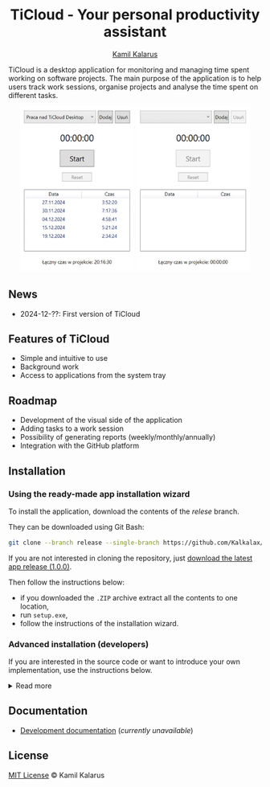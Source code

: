 <h1 align="center">TiCloud - Your personal productivity assistant</h1>

<p align="center">
  <a href="https://github.com/kamilkalarus">Kamil Kalarus</a>
</p>

TiCloud is a desktop application for monitoring and managing time spent working on software projects. The main purpose of the application is to help users track work sessions, organise projects and analyse the time spent on different tasks.


<p align="center">
  <img src="docs/ezgif-frame-001.jpg" width="45%" />
  <img src="docs/demo.gif" width="45%" />
</p>

## News
- 2024-12-??: First version of TiCloud

## Features of TiCloud
- Simple and intuitive to use 
- Background work 
- Access to applications from the system tray

## Roadmap
- Development of the visual side of the application
- Adding tasks to a work session 
- Possibility of generating reports (weekly/monthly/annually)
- Integration with the GitHub platform 

## Installation

### Using the ready-made app installation wizard
To install the application, download the contents of the _relese_ branch. 

They can be downloaded using Git Bash:
```bash
git clone --branch release --single-branch https://github.com/Kalkalax/TiCloud
```
If you are not interested in cloning the repository, just [download the latest app release (1.0.0)]().

Then follow the instructions below:

- if you downloaded the `.ZIP` archive extract all the contents to one location,
- run `setup.exe`,
- follow the instructions of the installation wizard.

### Advanced installation (developers)

If you are interested in the source code or want to introduce your own implementation, use the instructions below.

<details>
  <summary>Read more</summary>
  Each branch contains different content and, depending on your preferences, you can install applications in several ways:

  - `release`<sup>1</sup> - contains an application installer that will guide you through the entire process
  - `master` - contains a compiled version of the application ready to use (_without installer_)
  - `develop` - includes the source code of the application along with the VS project and the necessary documentation

  ### Acquiring a Git repository
  The repository can be obtained in two ways
  - Cloning a Git repository

    - To download the entire repository, run Git Bash on the target location and call:

    ```bash
    git clone https://github.com/Kalkalax/TiCloud
    ```

  - Downloading the archive `.ZIP`<sup>2</sup>
    - [release]() 
    - [master]()
    - [develop]()
    
 ><sup>1</sup> _recommended for users who only want to use the application's capabilities_<br>
 ><sup>2</sup> _each branch must be downloaded separately_
</details>



## Documentation

- [Development documentation]() (_currently unavailable_)


## License

[MIT License](LICENSE) © Kamil Kalarus


